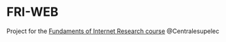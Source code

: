 # FRI-WEB

Project for the [Fundaments of Internet Research course](https://drive.google.com/drive/folders/1MMLXukgdiYiPyiXIDw89wELMlHR2mpfE) @Centralesupelec
